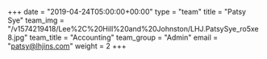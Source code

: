 +++
date = "2019-04-24T05:00:00+00:00"
type = "team"
title = "Patsy Sye"
team_img = "/v1574219418/Lee%2C%20Hill%20and%20Johnston/LHJ.PatsySye_ro5xe8.jpg"
team_title = "Accounting"
team_group = "Admin"
email = "patsy@lhjins.com"
weight = 2
+++